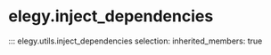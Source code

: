 
# elegy.inject_dependencies

::: elegy.utils.inject_dependencies
    selection:
        inherited_members: true